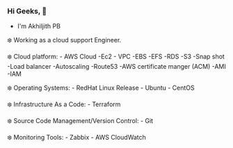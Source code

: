 ### Hi Geeks, 👋

- I'm Akhiljith PB

❄️ Working as a cloud support Engineer.

❄️ Cloud platform: 
    - AWS Cloud
          -Ec2
          - VPC
          -EBS
          -EFS
          -RDS
          -S3
          -Snap shot
          -Load balancer
          -Autoscaling
          -Route53
          -AWS certificate manger (ACM)
          -AMI
          -IAM
        
❄️ Operating Systems:
    - RedHat Linux Release
    - Ubuntu
    - CentOS

❄️ Infrastructure As a Code:
    - Terraform

❄️ Source Code Management/Version Control:
        - Git

❄️ Monitoring Tools:
        - Zabbix
        - AWS CloudWatch








